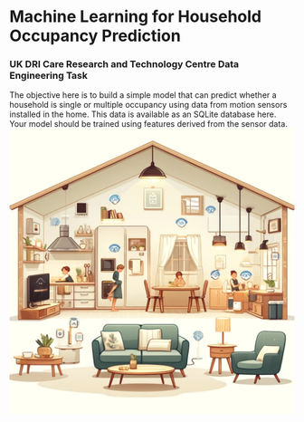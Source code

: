 # Machine Learning for Household Occupancy Prediction

### UK DRI Care Research and Technology Centre Data Engineering Task

The objective here is to build a simple model that can predict whether a household is single or multiple occupancy using data from motion sensors installed in the home. This data is available as an SQLite database here. Your model should be trained using features derived from the sensor data. 
![image](Cozy_Household.png)
